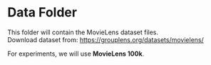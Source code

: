 # Data Folder

This folder will contain the MovieLens dataset files.  
Download dataset from: https://grouplens.org/datasets/movielens/  

For experiments, we will use **MovieLens 100k**. 
